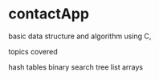 # contactApp
basic data structure and algorithm using C,

topics covered

hash tables
binary search tree
list
arrays
